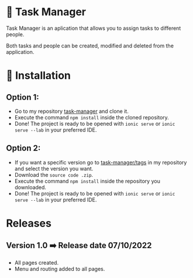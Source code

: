 # 📱 Task Manager
Task Manager is an aplication that allows you to assign tasks to different people.

Both tasks and people can be created, modified and deleted from the application.
# 🔌 Installation
## Option 1:
- Go to my repository [task-manager](https://github.com/SeryiDev/task-manager) and clone it.
- Execute the command `npm install` inside the cloned repository.
- Done! The project is ready to be opened with `ionic serve` or `ionic serve --lab` in your preferred IDE.
## Option 2:
- If you want a specific version go to [task-manager/tags](https://github.com/SeryiDev/task-manager/tags) in my repository and select the version you want.
- Download the `source code .zip`.
- Execute the command `npm install` inside the repository you downloaded.
- Done! The project is ready to be opened with `ionic serve` or `ionic serve --lab` in your preferred IDE.
# Releases
## Version 1.0 ➡️ Release date 07/10/2022
- All pages created.
- Menu and routing added to all pages.